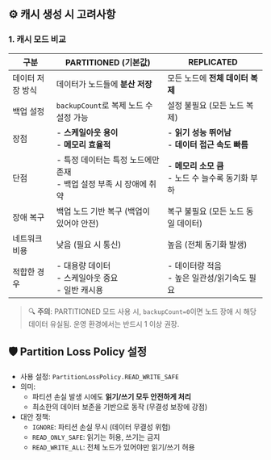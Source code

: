 ## ⚙️ 캐시 생성 시 고려사항

### 1. **캐시 모드 비교**

| 구분             | PARTITIONED (기본값)                                         | REPLICATED                                                |
| ---------------- | ------------------------------------------------------------ | --------------------------------------------------------- |
| 데이터 저장 방식 | 데이터가 노드들에 **분산 저장**                              | 모든 노드에 **전체 데이터 복제**                          |
| 백업 설정        | `backupCount`로 복제 노드 수 설정 가능                       | 설정 불필요 (모든 노드 복제)                              |
| 장점             | - **스케일아웃 용이**  <br />- **메모리 효율적**             | - **읽기 성능 뛰어남**  <br />- **데이터 접근 속도 빠름** |
| 단점             | - 특정 데이터는 특정 노드에만 존재 <br />- 백업 설정 부족 시 장애에 취약 | - **메모리 소모 큼**  <br />- 노드 수 늘수록 동기화 부하  |
| 장애 복구        | 백업 노드 기반 복구 (백업이 있어야 안전)                     | 복구 불필요 (모든 노드 동일 데이터)                       |
| 네트워크 비용    | 낮음 (필요 시 통신)                                          | 높음 (전체 동기화 발생)                                   |
| 적합한 경우      | - 대용량 데이터  <br />- 스케일아웃 중요  <br />- 일반 캐시용 | - 데이터량 적음  <br />- 높은 일관성/읽기속도 필요        |

> 🔍 **주의**: PARTITIONED 모드 사용 시, `backupCount=0`이면 노드 장애 시 해당 데이터 유실됨. 운영 환경에서는 반드시 1 이상 권장.



## 🛡 Partition Loss Policy 설정

- 사용 설정: `PartitionLossPolicy.READ_WRITE_SAFE`
- 의미:
  - 파티션 손실 발생 시에도 **읽기/쓰기 모두 안전하게 처리**
  - 최소한의 데이터 보존을 기반으로 동작 (무결성 보장에 강점)
- 대안 정책:
  - `IGNORE`: 파티션 손실 무시 (데이터 무결성 위험)
  - `READ_ONLY_SAFE`: 읽기는 허용, 쓰기는 금지
  - `READ_WRITE_ALL`: 전체 노드가 있어야만 읽기/쓰기 허용